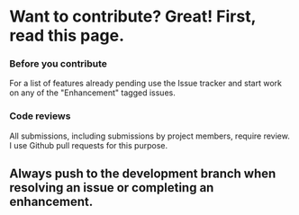 # Want to contribute? Great! First, read this page.

### Before you contribute

For a list of features already pending use the Issue tracker and start work on any of the "Enhancement" tagged issues.

### Code reviews
All submissions, including submissions by project members, require review. I
use Github pull requests for this purpose.

## Always push to the development branch when resolving an issue or completing an enhancement.
